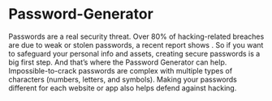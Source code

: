 # Password-Generator

Passwords are a real security threat. Over 80% of hacking-related breaches are due to weak or stolen passwords, a recent report shows . 
So if you want to safeguard your personal info and assets, creating secure passwords is a big first step. And that’s where the
Password Generator can help. Impossible-to-crack passwords are complex with multiple types of characters (numbers, letters, and symbols).
Making your passwords different for each website or app also helps defend against hacking.

